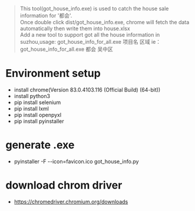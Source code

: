 > This tool(got_house_info.exe) is used to catch the house sale information for '都会'.    
> Once double click dist/got_house_info.exe, chrome will fetch the data automatically then write them into house.xlsx  
> Add a new tool to support got all the house information in suzhou,usage: got_house_info_for_all.exe 项目名 区域
> ie： got_house_info_for_all.exe 都会 吴中区

# Environment setup
- install chrome(Version 83.0.4103.116 (Official Build) (64-bit))
- install python3 
- pip install selenium
- pip install lxml
- pip install openpyxl
- pip install pyinstaller

# generate .exe
- pyinstaller -F --icon=favicon.ico got_house_info.py

# download chrom driver
- https://chromedriver.chromium.org/downloads  